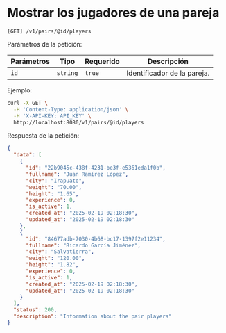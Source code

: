 # Mostrar los jugadores de una pareja

```
[GET] /v1/pairs/@id/players
```

Parámetros de la petición:

| Parámetros | Tipo | Requerido | Descripción |
| ---------- | ---- | --------- | ----------- |
| `id` | `string` | `true` | Identificador de la pareja. |

Ejemplo:

```bash
curl -X GET \
  -H 'Content-Type: application/json' \
  -H 'X-API-KEY: API_KEY' \
  http://localhost:8080/v1/pairs/@id/players
```

Respuesta de la petición:

```json
{
  "data": [
    {
      "id": "22b9045c-438f-4231-be3f-e5361eda1f0b",
      "fullname": "Juan Ramírez López",
      "city": "Irapuato",
      "weight": "70.00",
      "height": "1.65",
      "experience": 0,
      "is_active": 1,
      "created_at": "2025-02-19 02:18:30",
      "updated_at": "2025-02-19 02:18:30"
    },
    {
      "id": "84677adb-7030-4b68-bc17-1397f2e11234",
      "fullname": "Ricardo García Jiménez",
      "city": "Salvatierra",
      "weight": "120.00",
      "height": "1.82",
      "experience": 0,
      "is_active": 1,
      "created_at": "2025-02-19 02:18:30",
      "updated_at": "2025-02-19 02:18:30"
    }
  ],
  "status": 200,
  "description": "Information about the pair players"
}
```
